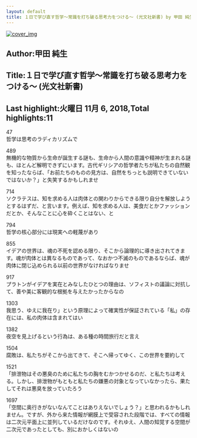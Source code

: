 ```yaml
---
layout: default
title: １日で学び直す哲学～常識を打ち破る思考力をつける～ (光文社新書) by 甲田 純生
---
```


[![cover_img](http://images-jp.amazon.com/images/P/B00F272GVW.09.MZZZZZZZ.jpg)](https://www.amazon.co.jp/dp/B00F272GVW)  
## Author:甲田 純生  
## Title:１日で学び直す哲学～常識を打ち破る思考力をつける～ (光文社新書)  
## Last highlight:火曜日 11月 6, 2018,Total highlights:11  
  
47  
哲学は思考のラディカリズムで  
  
489  
無機的な物質から生命が誕生する謎も、生命から人間の意識や精神が生まれる謎も、ほとんど解明できずにいます。古代ギリシアの哲学者たちが私たちの自然観を知ったならば、「お前たちのものの見方は、自然をちっとも説明できていないではないか？」と失笑するかもしれませ  
  
714  
ソクラテスは、知を求める人は肉体との関わりからできる限り自分を解放しようとするはずだ、と言います。例えば、知を求める人は、美食だとかファッションだとか、そんなことに心を砕くことはない、と  
  
794  
哲学の核心部分には現実への軽蔑があり  
  
855  
イデアの世界は、魂の不死を認める限り、そこから論理的に導き出されてきます。魂が肉体とは異なるものであって、なおかつ不滅のものであるならば、魂が肉体に閉じ込められる以前の世界がなければなりませ  
  
917  
プラトンがイデアを実在とみなしたひとつの理由は、ソフィストの議論に対抗して、善や美に客観的な根拠を与えたかったからなの  
  
1303  
我思う、ゆえに我在り」という原理によって確実性が保証されている「私」の存在には、私の肉体は含まれてはい  
  
1382  
夜空を見上げるという行為は、ある種の時間旅行だと言え  
  
1504  
腐敗は、私たちがそこから出てきて、そこへ帰ってゆく、この世界を要約して  
  
1521  
「排泄物はその悪臭のために私たちの胸をむかつかせるのだ、と私たちは考える。しかし、排泄物がもともと私たちの嫌悪の対象となっていなかったら、果たしてそれは悪臭を放っていたろう  
  
1697  
「空間に奥行きがないなんてことはありえないでしょう？」と思われるかもしれません。ですが、外から来た情報が網膜上で受容された段階では、すべての情報は二次元平面上に並列しているだけなのです。それゆえ、人間の知覚する空間が二次元であったとしても、別におかしくはないの  